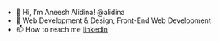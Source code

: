 - 👋 Hi, I’m Aneesh Alidina! @alidina
- 👀 Web Development & Design, Front-End Web Development
- 📫 How to reach me <a href="https://uk.linkedin.com/in/aneeshalidina">linkedin</a>

<!---
alidina/alidina is a ✨ special ✨ repository because its `README.md` (this file) appears on your GitHub profile.
You can click the Preview link to take a look at your changes.
--->
